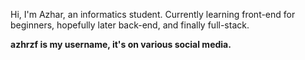 
<!--![gif](https://user-images.githubusercontent.com/87351650/167280050-bcae966d-e80d-430d-aebc-45878fdc897a.gif) -->

Hi, I'm Azhar, an informatics student. Currently learning front-end for beginners, hopefully later back-end, and finally full-stack.

<b>azhrzf<b> is my username, it's on various social media.

<!---
azhrzf/azhrzf is a ✨ special ✨ repository because its `README.md` (this file) appears on your GitHub profile.
You can click the Preview link to take a look at your changes.
--->
